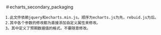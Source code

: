 ＃echarts_secondary_packaging
```
1.此文件依赖jquery和echarts.min.js。顺序为echarts.js为先，rebuid.js为后。
2.其中各个参数的修改都为直接添加自定义属性来修改。
3。其中定义了预期数据值的格式。不要随意修改。
```
